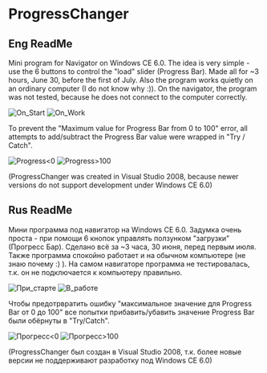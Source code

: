 # ProgressChanger
## Eng ReadMe
Mini program for Navigator on Windows CE 6.0. The idea is very simple - use the 6 buttons to control the "load" slider (Progress Bar).
Made all for ~3 hours, June 30, before the first of July.
Also the program works quietly on an ordinary computer (I do not know why :)).
On the navigator, the program was not tested, because he does not connect to the computer correctly.

![On_Start](https://b.radikal.ru/b16/1807/fb/73cece30202e.png) ![On_Work](https://b.radikal.ru/b10/1807/a0/2a0d5d234a5b.png)

To prevent the "Maximum value for Progress Bar from 0 to 100" error, all attempts to add/subtract the Progress Bar value were wrapped in "Try / Catch".

![Progress<0](https://c.radikal.ru/c39/1807/be/82bf296f244e.png) ![Progress>100](https://b.radikal.ru/b29/1807/23/d024cd982037.png)

(ProgressChanger was created in Visual Studio 2008, because newer versions do not support development under Windows CE 6.0)

## Rus ReadMe
Мини программа под навигатор на Windows СЕ 6.0. Задумка очень проста - при помощи 6 кнопок управлять ползунком "загрузки" (Прогресс Бар). Сделано всё за ~3 часа, 30 июня, перед первым июля.
Также программа спокойно работает и на обычном компьютере (не знаю почему :) ).
На самом навигаторе программа не тестировалась, т.к. он не подключается к компьютеру правильно.

![При_старте](https://b.radikal.ru/b16/1807/fb/73cece30202e.png) ![В_работе](https://b.radikal.ru/b10/1807/a0/2a0d5d234a5b.png)

Чтобы предотрвратить ошибку "максимальное значение для Progress Bar от 0 до 100" все попытки прибавить/убавить значение Progress Bar были обёрнуты в "Try/Catch".

![Прогресс<0](https://c.radikal.ru/c39/1807/be/82bf296f244e.png) ![Прогресс>100](https://b.radikal.ru/b29/1807/23/d024cd982037.png)

(ProgressChanger был создан в Visual Studio 2008, т.к. более новые версии не поддерживают разработку под Windows CE 6.0)
